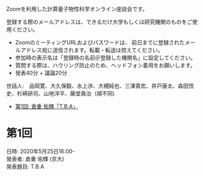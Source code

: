 Zoomを利用した計算量子物性科学オンライン座談会です。

登録する際のメールアドレスは、できるだけ大学もしくは研究機関のものをご使用ください。

* ZoomのミーティングURLおよびパスワードは、 前日までに登録されたメールアドレス宛に送信されます。転載・転送は控えてください。
* 参加時の表示名は「登録時の名前＠登録した機関名」に設定してください。
* 質問する際は、ハウリング防止のため、ヘッドフォン着用をお願いします。
* 発表40分 + 議論20分


世話人:　品岡寛、大久保毅、水上渉、大槻純也、三澤貴宏、井戸康太、森田悟史、杉崎研司、山地洋平、藤堂眞治（順不同)

* [第1回: 倉重 佑輝「T.B.A」](#第1回)

# 第1回
日時: 2020年5月25日16:00-<br>
発表者: 倉重 佑輝 (京大)<br>
発表題目: T.B.A